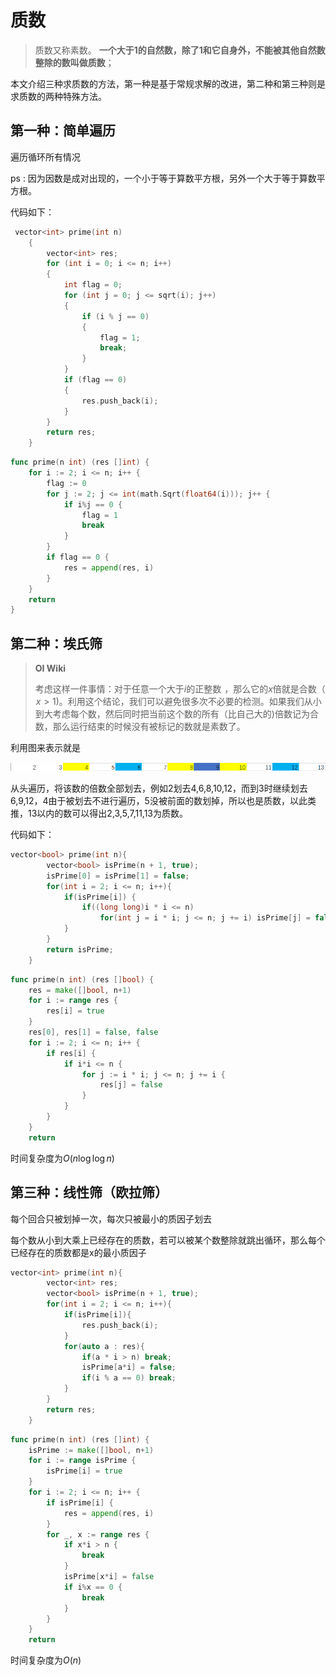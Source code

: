 # 质数


<!--more-->

> 质数又称素数。 **一个大于1的自然数，除了1和它自身外，不能被其他自然数整除的数叫做质数**；

本文介绍三种求质数的方法，第一种是基于常规求解的改进，第二种和第三种则是求质数的两种特殊方法。

## 第一种：简单遍历

遍历循环所有情况

ps : 因为因数是成对出现的，一个小于等于算数平方根，另外一个大于等于算数平方根。

代码如下：

```c++
 vector<int> prime(int n)
    {
        vector<int> res;
        for (int i = 0; i <= n; i++)
        {
            int flag = 0;
            for (int j = 0; j <= sqrt(i); j++)
            {
                if (i % j == 0)
                {
                    flag = 1;
                    break;
                }
            }
            if (flag == 0)
            {
                res.push_back(i);
            }
        }
        return res;
    }
```

```go
func prime(n int) (res []int) {
	for i := 2; i <= n; i++ {
		flag := 0
		for j := 2; j <= int(math.Sqrt(float64(i))); j++ {
			if i%j == 0 {
				flag = 1
				break
			}
		}
		if flag == 0 {
			res = append(res, i)
		}
	}
	return
}
```

## 第二种：埃氏筛

> **OI Wiki**  
>
> 考虑这样一件事情：对于任意一个大于$i$的正整数 ![n](data:image/gif;base64,R0lGODlhAQABAIAAAAAAAP///yH5BAEAAAAALAAAAAABAAEAAAIBRAA7)，那么它的$x$倍就是合数（![x > 1](data:image/gif;base64,R0lGODlhAQABAIAAAAAAAP///yH5BAEAAAAALAAAAAABAAEAAAIBRAA7)$x>1$)。利用这个结论，我们可以避免很多次不必要的检测。如果我们从小到大考虑每个数，然后同时把当前这个数的所有（比自己大的)倍数记为合数，那么运行结束的时候没有被标记的数就是素数了。

利用图来表示就是

![image-20230706170219265](index.zh-cn.assets/image-20230706170219265.png)

从头遍历，将该数的倍数全部划去，例如2划去4,6,8,10,12，而到3时继续划去6,9,12，4由于被划去不进行遍历，5没被前面的数划掉，所以也是质数，以此类推，13以内的数可以得出2,3,5,7,11,13为质数。

代码如下：

```c++
vector<bool> prime(int n){
        vector<bool> isPrime(n + 1, true);
        isPrime[0] = isPrime[1] = false;
        for(int i = 2; i <= n; i++){
            if(isPrime[i]) {
                if((long long)i * i <= n)
                    for(int j = i * i; j <= n; j += i) isPrime[j] = false;
            }
        }
        return isPrime;
    }
```

```go
func prime(n int) (res []bool) {
	res = make([]bool, n+1)
	for i := range res {
		res[i] = true
	}
	res[0], res[1] = false, false
	for i := 2; i <= n; i++ {
		if res[i] {
			if i*i <= n {
				for j := i * i; j <= n; j += i {
					res[j] = false
				}
			}
		}
	}
	return
```

时间复杂度为$O(n\log{\log{n}})$

## 第三种：线性筛（欧拉筛）

每个回合只被划掉一次，每次只被最小的质因子划去

每个数从小到大乘上已经存在的质数，若可以被某个数整除就跳出循环，那么每个已经存在的质数都是x的最小质因子

```c++
vector<int> prime(int n){
        vector<int> res;
        vector<bool> isPrime(n + 1, true);
        for(int i = 2; i <= n; i++){
            if(isPrime[i]){
                res.push_back(i);
            }
            for(auto a : res){
                if(a * i > n) break;
                isPrime[a*i] = false;
                if(i % a == 0) break;
            }
        }
        return res;
    }

```

```go
func prime(n int) (res []int) {
	isPrime := make([]bool, n+1)
	for i := range isPrime {
		isPrime[i] = true
	}
	for i := 2; i <= n; i++ {
		if isPrime[i] {
			res = append(res, i)
		}
		for _, x := range res {
			if x*i > n {
				break
			}
			isPrime[x*i] = false
			if i%x == 0 {
				break
			}
		}
	}
	return
```

时间复杂度为$O(n)$

